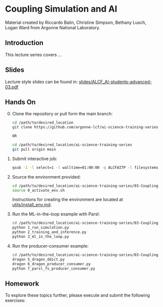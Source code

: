 # Coupling Simulation and AI

Material created by Riccardo Balin, Christine Simpson, Bethany Lusch, Logan Ward from Argonne National Laboratory.

## Introduction

This lecture series covers ...

## Slides

Lecture style slides can be found in: [slides/ALCF_AI-students-advanced-03.pdf](slides/ALCF_AI-students-advanced-03.pdf)

## Hands On

0. Clone the repository or pull form the main branch:

    ```bash
    cd /path/to/desired_location
    git clone https://github.com/argonne-lcf/ai-science-training-series.git

    OR

    cd /path/to/desired_location/ai-science-training-series
    git pull origin main
    ```

1. Submit interactive job:

    ```bash
    qsub -I -l select=1 -l walltime=01:00:00 -q ALCFAITP -l filesystems=home:eagle -A ALCFAITP
    ```

2. Source the environment provided:

    ```bash
    cd /path/to/desired_location/ai-science-training-series/03-Coupling-Sim-AI
    source 0_activate_env.sh
    ```

    Instructions for creating the environment are located at [utils/install_env.md](./utils/install_env.md). 

3. Run the ML-in-the-loop example with Parsl:

    ```bash
    cd /path/to/desired_location/ai-science-training-series/03-Coupling-Sim-AI/ml-in-the-loop
    python 1_run_simulation.py
    python 2_training_and_inference.py
    python 3_ml_in_the_loop.py
    ```

4. Run the producer-consumer example:

    ```bash
    cd /path/to/desired_location/ai-science-training-series/03-Coupling-Sim-AI/producer-consumer
    dragon 5_dragon_ddict.py
    dragon 6_dragon_producer_consumer.py
    python 7_parsl_fs_producer_consumer.py
    ```

## Homework

To explore these topics further, please execute and submit the following exercises:
